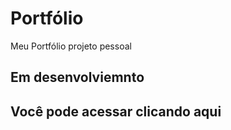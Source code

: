 # Portfólio
Meu Portfólio projeto pessoal 

## Em desenvolviemnto 

## Você pode acessar clicando aqui []()

